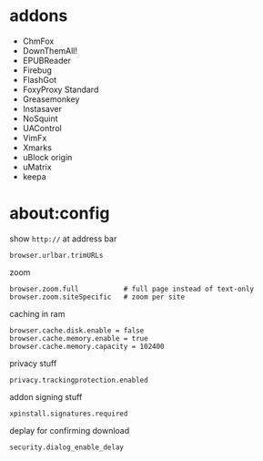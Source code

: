 # addons

* ChmFox
* DownThemAll!
* EPUBReader
* Firebug
* FlashGot
* FoxyProxy Standard
* Greasemonkey
* Instasaver
* NoSquint
* UAControl
* VimFx
* Xmarks
* uBlock origin
* uMatrix
* keepa

# about:config

show `http://` at address bar

    browser.urlbar.trimURLs

zoom

    browser.zoom.full           # full page instead of text-only
    browser.zoom.siteSpecific   # zoom per site


caching in ram

    browser.cache.disk.enable = false
    browser.cache.memory.enable = true
    browser.cache.memory.capacity = 102400

privacy stuff

    privacy.trackingprotection.enabled

addon signing stuff

    xpinstall.signatures.required

deplay for confirming download

    security.dialog_enable_delay
